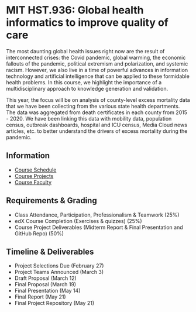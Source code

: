 # MIT HST.936: Global health informatics to improve quality of care

The most daunting global health issues right now are the result of interconnected crises: the Covid pandemic, global warming, the economic fallouts of the pandemic, political extremism and polarization, and systemic racism. However, we also live in a time of powerful advances in information technology and artificial intelligence that can be applied to these formidable health problems. In this course, we highlight the importance of a multidisciplinary approach to knowledge generation and validation.

This year, the focus will be on analysis of county-level excess mortality data that we have been collecting from the various state health departments. The data was aggregated from death certificates in each county from 2015 - 2020. We have been linking this data with mobility data, population census, outbreak dashboards, hospital and ICU census, Media Cloud news articles, etc. to better understand the drivers of excess mortality during the pandemic.

## Information

- [Course Schedule](SCHEDULE.md)
- [Course Projects](PROJECTS.md)
- [Course Faculty](COURSE_FACULTY.md)

## Requirements & Grading

- Class Attendance, Participation, Professionalism & Teamwork (25%)
- edX Course Completion (Exercises & quizzes) (25%)
- Course Project Deliverables (Midterm Report & Final Presentation and GitHub Repo) (50%)

## Timeline & Deliverables

- Project Selections Due (February 27)
- Project Teams Announced (March 3)
- Draft Proposal (March 12)
- Final Proposal (March 19)
- Final Presentation (May 14)
- Final Report (May 21)
- Final Project Repository (May 21)
